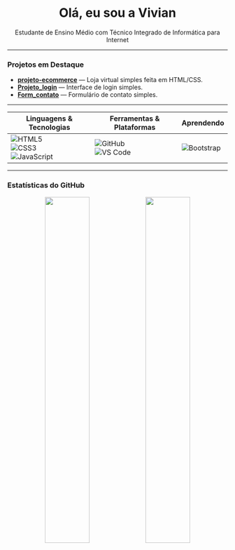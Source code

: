 <h1 align="center">Olá, eu sou a Vivian</h1>

<p align="center">
 Estudante de Ensino Médio com Técnico Integrado de Informática para Internet<br>
</p>

---

### Projetos em Destaque

- [**projeto-ecommerce**](https://github.com/VivianOAlmeida/projeto-ecommerce) — Loja virtual simples feita em HTML/CSS.
- [**Projeto_login**](https://github.com/VivianOAlmeida/Projeto_login) — Interface de login simples.
- [**Form_contato**](https://github.com/VivianOAlmeida/form_contato) — Formulário de contato simples.

---

| Linguagens & Tecnologias                                                                                                                                                                                                                                                                                                             | Ferramentas & Plataformas                                                                                                                                                                                                          | Aprendendo                                                                                                                                                                                                                  |
| ------------------------------------------------------------------------------------------------------------------------------------------------------------------------------------------------------------------------------------------------------------------------------------------------------------------------------------ | ---------------------------------------------------------------------------------------------------------------------------------------------------------------------------------------------------------------------------------- | --------------------------------------------------------------------------------------------------------------------------------------------------------------------------------------------------------------------------- |
| ![HTML5](https://img.shields.io/badge/HTML5-E34F26?style=for-the-badge\&logo=html5\&logoColor=white) <br> ![CSS3](https://img.shields.io/badge/CSS3-1572B6?style=for-the-badge\&logo=css3\&logoColor=white) <br> ![JavaScript](https://img.shields.io/badge/JavaScript-F7DF1E?style=for-the-badge\&logo=javascript\&logoColor=black) | ![GitHub](https://img.shields.io/badge/GitHub-181717?style=for-the-badge\&logo=github\&logoColor=white) <br> ![VS Code](https://img.shields.io/badge/VS_Code-007ACC?style=for-the-badge\&logo=visual-studio-code\&logoColor=white) | ![Bootstrap](https://img.shields.io/badge/Bootstrap-563D7C?style=for-the-badge\&logo=bootstrap\&logoColor=white) |


---

### Estatísticas do GitHub

<p align="center">
  <img src="https://github-readme-stats.vercel.app/api?username=VivianOAlmeida&show_icons=true&theme=github_dark" width="45%" />
  <img src="https://github-readme-streak-stats.herokuapp.com/?user=VivianOAlmeida&theme=github-dark-blue" width="45%" />
</p>
